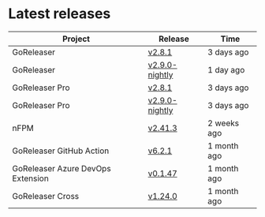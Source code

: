 # Latest releases

| Project                           | Release                                                                                         | Time        |
| --------------------------------- | ----------------------------------------------------------------------------------------------- | ----------- |
| GoReleaser | [v2.8.1](https://github.com/goreleaser/goreleaser/releases/tag/v2.8.1) | 3 days ago |
| GoReleaser | [v2.9.0-nightly](https://github.com/goreleaser/goreleaser/releases/tag/nightly) | 1 day ago |
| GoReleaser Pro | [v2.8.1](https://github.com/goreleaser/goreleaser-pro/releases/tag/v2.8.1) | 3 days ago |
| GoReleaser Pro | [v2.9.0-nightly](https://github.com/goreleaser/goreleaser-pro/releases/tag/nightly) | 3 days ago |
| nFPM | [v2.41.3](https://github.com/goreleaser/nfpm/releases/tag/v2.41.3) | 2 weeks ago |
| GoReleaser GitHub Action | [v6.2.1](https://github.com/goreleaser/goreleaser-action/releases/tag/v6.2.1) | 1 month ago |
| GoReleaser Azure DevOps Extension | [v0.1.47](https://github.com/goreleaser/goreleaser-azure-devops-extension/releases/tag/v0.1.47) | 1 month ago |
| GoReleaser Cross | [v1.24.0](https://github.com/goreleaser/goreleaser-cross/releases/tag/v1.24.0) | 1 month ago |
